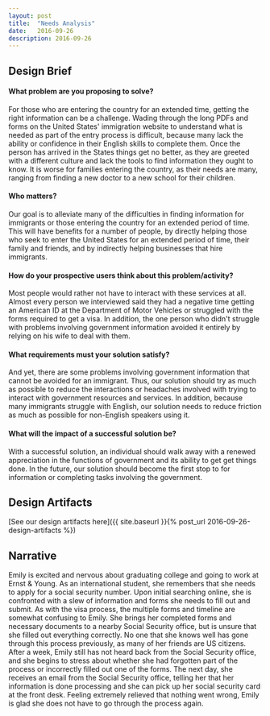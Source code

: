 ```yaml
---
layout: post
title:  "Needs Analysis"
date:   2016-09-26
description: 2016-09-26
---
```


## Design Brief
#### What problem are you proposing to solve?

For those who are entering the country for an extended time, getting the right information can be a challenge. Wading through the long PDFs and forms on the United States' immigration website to understand what is needed as part of the entry process is difficult, because many lack the ability or confidence in their English skills to complete them. Once the person has arrived in the States things get no better, as they are greeted with a different culture and lack the tools to find information they ought to know. It is worse for families entering the country, as their needs are many, ranging from finding a new doctor to a new school for their children.

#### Who matters?

Our goal is to alleviate many of the difficulties in finding information for immigrants or those entering the country for an extended period of time. This will have benefits for a number of people, by directly helping those who seek to enter the United States for an extended period of time, their family and friends, and by indirectly helping businesses that hire immigrants.

#### How do your prospective users think about this problem/activity?

Most people would rather not have to interact with these services at all. Almost every person we interviewed said they had a negative time getting an American ID at the Department of Motor Vehicles or struggled with the forms required to get a visa. In addition, the one person who didn't struggle with problems involving government information avoided it entirely by relying on his wife to deal with them.

#### What requirements must your solution satisfy?

And yet, there are some problems involving government information that cannot be avoided for an immigrant. Thus, our solution should try as much as possible to reduce the interactions or headaches involved with trying to interact with government resources and services. In addition, because many immigrants struggle with English, our solution needs to reduce friction as much as possible for non-English speakers using it.

#### What will the impact of a successful solution be?

With a successful solution, an individual should walk away with a renewed appreciation in the functions of government and its ability to get get things done. In the future, our solution should become the first stop to for information or completing tasks involving the government.

## Design Artifacts
[See our design artifacts here]({{ site.baseurl }}{% post_url 2016-09-26-design-artifacts %})

## Narrative

Emily is excited and nervous about graduating college and going to work at Ernst & Young. As an international student, she remembers that she needs to apply for a social security number. Upon initial searching online, she is confronted with a slew of information and forms she needs to fill out and submit. As with the visa process, the multiple forms and timeline are somewhat confusing to Emily. She brings her completed forms and necessary documents to a nearby Social Security office, but is unsure that she filled out everything correctly. No one that she knows well has gone through this process previously, as many of her friends are US citizens. After a week, Emily still has not heard back from the Social Security office, and she begins to stress about whether she had forgotten part of the process or incorrectly filled out one of the forms. The next day, she receives an email from the Social Security office, telling her that her information is done processing and she can pick up her social security card at the front desk. Feeling extremely relieved that nothing went wrong, Emily is glad she does not have to go through the process again.
